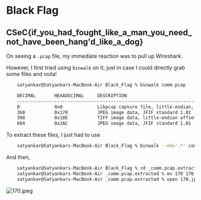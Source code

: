 # Black Flag
## CSeC{if_you_had_fought_like_a_man_you_need_not_have_been_hang'd_like_a_dog}

On seeing a `.pcap` file, my immediate reaction was to pull up Wireshark.

However, I first tried using `binwalk` on it, just in case I could directly grab some files and voila!

```bash
	satyankar@Satyankars-MacBook-Air Black_Flag % binwalk comm.pcap 

	DECIMAL       HEXADECIMAL     DESCRIPTION
	--------------------------------------------------------------------------------
	0             0x0             Libpcap capture file, little-endian, version 2.4, Ethernet, snaplen: 262144
	368           0x170           JPEG image data, JFIF standard 1.01
	398           0x18E           TIFF image data, little-endian offset of first image directory: 8
	684           0x2AC           JPEG image data, JFIF standard 1.01
```

To extract these files, I just had to use

```bash
	satyankar@Satyankars-MacBook-Air Black_Flag % binwalk --dd='.*' comm.pcap 
```

And then,

```bash
	satyankar@Satyankars-MacBook-Air Black_Flag % cd _comm.pcap.extracted 
	satyankar@Satyankars-MacBook-Air _comm.pcap.extracted % mv 170 170.jpeg        
	satyankar@Satyankars-MacBook-Air _comm.pcap.extracted % open 170.jpeg 
```
![170.jpeg](https://i.imgur.com/ObCjldU.jpeg)  

